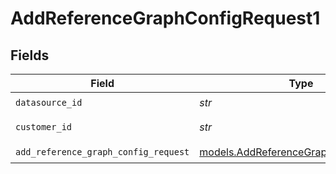 # AddReferenceGraphConfigRequest1


## Fields

| Field                                                                                | Type                                                                                 | Required                                                                             | Description                                                                          |
| ------------------------------------------------------------------------------------ | ------------------------------------------------------------------------------------ | ------------------------------------------------------------------------------------ | ------------------------------------------------------------------------------------ |
| `datasource_id`                                                                      | *str*                                                                                | :heavy_check_mark:                                                                   | N/A                                                                                  |
| `customer_id`                                                                        | *str*                                                                                | :heavy_check_mark:                                                                   | Customer ID                                                                          |
| `add_reference_graph_config_request`                                                 | [models.AddReferenceGraphConfigRequest](../models/addreferencegraphconfigrequest.md) | :heavy_check_mark:                                                                   | N/A                                                                                  |